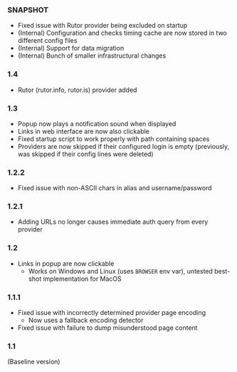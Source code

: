 ### SNAPSHOT
* Fixed issue with Rutor provider being excluded on startup
* (Internal) Configuration and checks timing cache are now stored in two different config files
* (Internal) Support for data migration
* (Internal) Bunch of smaller infrastructural changes

### 1.4
* Rutor (rutor.info, rutor.is) provider added

### 1.3
* Popup now plays a notification sound when displayed
* Links in web interface are now also clickable
* Fixed startup script to work properly with path containing spaces
* Providers are now skipped if their configured login is empty
(previously, was skipped if their config lines were deleted)

### 1.2.2
* Fixed issue with non-ASCII chars in alias and username/password

### 1.2.1
* Adding URLs no longer causes immediate auth query from every provider

### 1.2
* Links in popup are now clickable
  * Works on Windows and Linux (uses `BROWSER` env var), untested best-shot implementation for MacOS

### 1.1.1
* Fixed issue with incorrectly determined provider page encoding
  * Now uses a fallback encoding detector
* Fixed issue with failure to dump misunderstood page content

### 1.1
(Baseline version)
